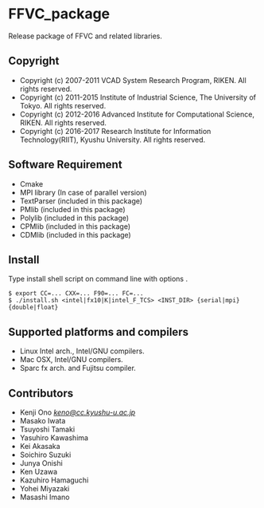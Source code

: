 # FFVC_package

Release package of FFVC and related libraries.



## Copyright
- Copyright (c) 2007-2011 VCAD System Research Program, RIKEN.  All rights reserved.
- Copyright (c) 2011-2015 Institute of Industrial Science, The University of Tokyo.  All rights reserved.
- Copyright (c) 2012-2016 Advanced Institute for Computational Science, RIKEN.  All rights reserved.
- Copyright (c) 2016-2017 Research Institute for Information Technology(RIIT), Kyushu University.  All rights reserved.


## Software Requirement

- Cmake
- MPI library (In case of parallel version)
- TextParser (included in this package)
- PMlib (included in this package)
- Polylib (included in this package)
- CPMlib (included in this package)
- CDMlib (included in this package)


## Install
Type install shell script on command line with options .

~~~
$ export CC=... CXX=... F90=... FC=...
$ ./install.sh <intel|fx10|K|intel_F_TCS> <INST_DIR> {serial|mpi} {double|float}
~~~


## Supported platforms and compilers

* Linux Intel arch., Intel/GNU compilers.
* Mac OSX, Intel/GNU compilers.
* Sparc fx arch. and Fujitsu compiler.



## Contributors

- Kenji Ono *keno@cc.kyushu-u.ac.jp*
- Masako Iwata
- Tsuyoshi Tamaki
- Yasuhiro Kawashima
- Kei Akasaka
- Soichiro Suzuki
- Junya Onishi
- Ken Uzawa
- Kazuhiro Hamaguchi
- Yohei Miyazaki
- Masashi Imano

